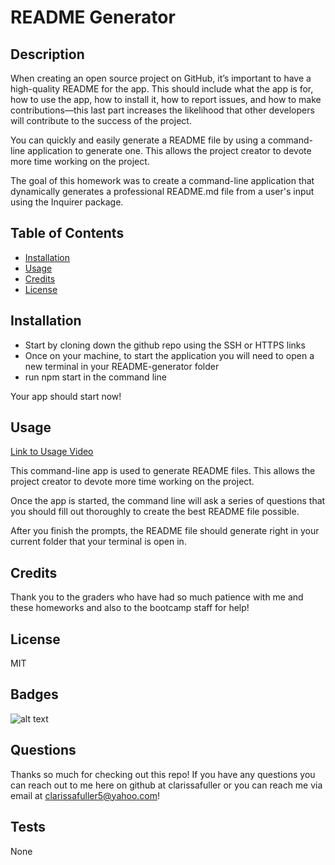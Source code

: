 # README Generator

## Description

When creating an open source project on GitHub, it’s important to have a high-quality README for the app. This should include what the app is for, how to use the app, how to install it, how to report issues, and how to make contributions—this last part increases the likelihood that other developers will contribute to the success of the project.

You can quickly and easily generate a README file by using a command-line application to generate one. This allows the project creator to devote more time working on the project.

The goal of this homework was to create a command-line application that dynamically generates a professional README.md file from a user's input using the Inquirer package.

## Table of Contents

- [Installation](#installation)
- [Usage](#usage)
- [Credits](#credits)
- [License](#license)

## Installation

- Start by cloning down the github repo using the SSH or HTTPS links
- Once on your machine, to start the application you will need to open a new terminal in your README-generator folder
- run npm start in the command line

Your app should start now!

## Usage

[Link to Usage Video](https://drive.google.com/file/d/1dIDwA3LPn8q4pJpqxEam1np3GUOL6kGK/view?usp=sharing)

This command-line app is used to generate README files. This allows the project creator to devote more time working on the project.

Once the app is started, the command line will ask a series of questions that you should fill out thoroughly to create the best README file possible.

After you finish the prompts, the README file should generate right in your current folder that your terminal is open in.

## Credits

Thank you to the graders who have had so much patience with me and these homeworks and also to the bootcamp staff for help!

## License

MIT

## Badges

![alt text](https://img.shields.io/badge/dynamic/json?url=https%3A%2F%2Fgithub.com%2Fbadges%2Fshields%2Fraw%2Fmaster%2Fpackage.json)

## Questions

Thanks so much for checking out this repo! If you have any questions you can reach out to me here on github at clarissafuller or you can reach me via email at clarissafuller5@yahoo.com!

## Tests

None
